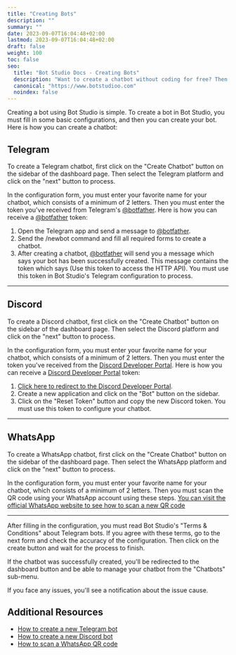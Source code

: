 ```yaml
---
title: "Creating Bots"
description: ""
summary: ""
date: 2023-09-07T16:04:48+02:00
lastmod: 2023-09-07T16:04:48+02:00
draft: false
weight: 100
toc: false
seo:
  title: "Bot Studio Docs - Creating Bots"
  description: "Want to create a chatbot without coding for free? Then Bot Studio is what you need. Click here to see how to create a chatbot for all platforms."
  canonical: "https://www.botstudioo.com"
  noindex: false
---
```


Creating a bot using Bot Studio is simple. To create a bot in Bot Studio, you must fill in some basic configurations, and then you can create your bot. Here is how you can create a chatbot:

## Telegram

To create a Telegram chatbot, first click on the "Create Chatbot" button on the sidebar of the dashboard page. Then select the Telegram platform and click on the "next" button to process.

In the configuration form, you must enter your favorite name for your chatbot, which consists of a minimum of 2 letters. Then you must enter the token you've received from Telegram's [@botfather](https://t.me/BotFather). Here is how you can receive a [@botfather](https://t.me/BotFather) token:

1. Open the Telegram app and send a message to [@botfather](https://t.me/BotFather).
2. Send the /newbot command and fill all required forms to create a chatbot.
3. After creating a chatbot, [@botfather](https://t.me/BotFather) will send you a message which says your bot has been successfully created. This message contains the token which says (Use this token to access the HTTP API). You must use this token in Bot Studio's Telegram configuration to process.

---

## Discord

To create a Discord chatbot, first click on the "Create Chatbot" button on the sidebar of the dashboard page. Then select the Discord platform and click on the "next" button to process.

In the configuration form, you must enter your favorite name for your chatbot, which consists of a minimum of 2 letters. Then you must enter the token you've received from the [Discord Developer Portal](https://discord.com/developers/applications). Here is how you can receive a [Discord Developer Portal](https://discord.com/developers/applications) token:

1. [Click here to redirect to the Discord Developer Portal](https://discord.com/developers/applications).
2. Create a new application and click on the "Bot" button on the sidebar.
3. Click on the "Reset Token" button and copy the new Discord token. You must use this token to configure your chatbot.

---

## WhatsApp

To create a WhatsApp chatbot, first click on the "Create Chatbot" button on the sidebar of the dashboard page. Then select the WhatsApp platform and click on the "next" button to process.

In the configuration form, you must enter your favorite name for your chatbot, which consists of a minimum of 2 letters. Then you must scan the QR code using your WhatsApp account using these steps. [You can visit the official WhatsApp website to see how to scan a new QR code](https://faq.whatsapp.com/1317564962315842/?cms_platform=web)

---

After filling in the configuration, you must read Bot Studio's "Terms & Conditions" about Telegram bots. If you agree with these terms, go to the next form and check the accuracy of the configuration. Then click on the create button and wait for the process to finish.

If the chatbot was successfully created, you'll be redirected to the dashboard button and be able to manage your chatbot from the "Chatbots" sub-menu.

If you face any issues, you'll see a notification about the issue cause.

## Additional Resources

- [How to create a new Telegram bot](https://core.telegram.org/bots/features#botfather)
- [How to create a new Discord bot](https://discord.com/developers/docs/quick-start/getting-started)
- [How to scan a WhatsApp QR code](https://faq.whatsapp.com/1317564962315842/?cms_platform=web)
